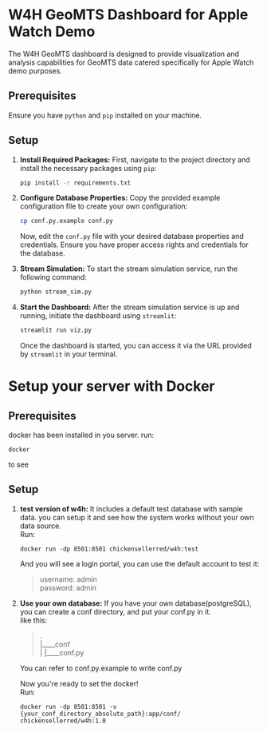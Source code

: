# W4H GeoMTS Dashboard for Apple Watch Demo
The W4H GeoMTS dashboard is designed to provide visualization and analysis capabilities for GeoMTS data catered specifically for Apple Watch demo purposes.

## Prerequisites
Ensure you have `python` and `pip` installed on your machine.

## Setup
1. **Install Required Packages:**
First, navigate to the project directory and install the necessary packages using `pip`:
    ```bash
    pip install -r requirements.txt
    ```

2. **Configure Database Properties:**
Copy the provided example configuration file to create your own configuration:
    ```bash
    cp conf.py.example conf.py
    ```
    Now, edit the `conf.py` file with your desired database properties and credentials. Ensure you have proper access rights and credentials for the database.

3. **Stream Simulation:**
To start the stream simulation service, run the following command:
    ```bash
    python stream_sim.py
    ```

4. **Start the Dashboard:**
After the stream simulation service is up and running, initiate the dashboard using `streamlit`:
    ```bash
    streamlit run viz.py
    ```
    Once the dashboard is started, you can access it via the URL provided by `streamlit` in your terminal.

# Setup your server with Docker  

## Prerequisites
docker has been installed in you server. run:  
```shell
docker
```

to see
## Setup

1. **test version of w4h:**
It includes a default test database with sample data. you can setup it and see how the system works without your own data source.  
Run:
   ```shell
   docker run -dp 8501:8501 chickensellerred/w4h:test 
   ```

   And you will see a login portal, you can use the default account to test it:  
   >username: admin  
   password: admin


2. **Use your own database:**
If you have your own database(postgreSQL), you can create a conf directory, and put your conf.py in it.  
like this:

   >.  
   |____conf  
   | |____conf.py

   You can refer to conf.py.example to write conf.py

   Now you're ready to set the docker!  
   Run:
   ```shell
   docker run -dp 8501:8501 -v {your_conf_directory_absolute_path}:app/conf/ chickensellerred/w4h:1.0
   ```